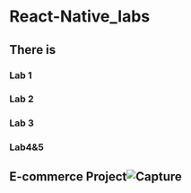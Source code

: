 # React-Native_labs
## There is 
### Lab 1
### Lab 2
### Lab 3
### Lab4&5

## E-commerce Project![Capture](https://user-images.githubusercontent.com/92062597/189568599-57e96642-3f27-4077-8086-7d06f4c0b45b.PNG)
